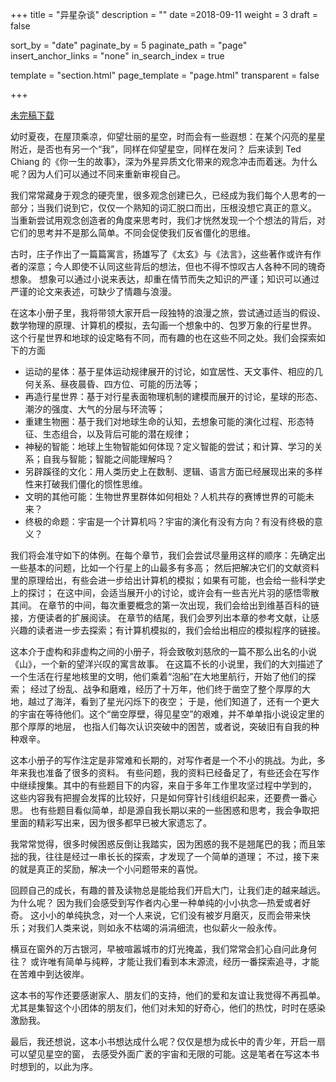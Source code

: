 +++
title = "异星杂谈"
description = ""
date =2018-09-11
weight = 3
draft = false

sort_by = "date"
paginate_by = 5
paginate_path = "page"
insert_anchor_links = "none"
in_search_index = true

template = "section.html"
page_template = "page.html"
transparent = false

+++

[未完稿下载](/downloads/book.pdf)

幼时夏夜，在屋顶乘凉，仰望壮丽的星空，时而会有一些遐想：在某个闪亮的星星附近，是否也有另一个“我”，同样在仰望星空，同样在发问？
后来读到 Ted Chiang 的《你一生的故事》，深为外星异质文化带来的观念冲击而着迷。为什么呢？因为人们可以通过不同来重新审视自己。

我们常常藏身于观念的硬壳里，很多观念创建已久，已经成为我们每个人思考的一部分；当我们说到它，仅仅一个熟知的词汇脱口而出，压根没想它真正的意义。
当重新尝试用观念创造者的角度来思考时，我们才恍然发现一个个想法的背后，对它们的思考并不是那么简单。不同会促使我们反省僵化的思维。

古时，庄子作出了一篇篇寓言，扬雄写了《太玄》与《法言》，这些著作或许有作者的深意；今人即使不认同这些背后的想法，但也不得不惊叹古人各种不同的瑰奇想象。
想象可以通过小说来表达，却重在情节而失之知识的严谨；知识可以通过严谨的论文来表述，可缺少了情趣与浪漫。

在这本小册子里，我将带领大家开启一段独特的浪漫之旅，尝试通过适当的假设、数学物理的原理、计算机的模拟，去勾画一个想象中的、包罗万象的行星世界。
这个行星世界和地球的设定略有不同，而有趣的也在这些不同之处。我们会探索如下的方面

* 运动的星体：基于星体运动规律展开的讨论，如宜居性、天文事件、相应的几何关系、昼夜晨昏、四方位、可能的历法等；
* 再造行星世界：基于对行星表面物理机制的建模而展开的讨论，星球的形态、潮汐的强度、大气的分层与环流等；
* 重建生物圈：基于我们对地球生命的认知，去想象可能的演化过程、形态特征、生态组合，以及背后可能的潜在规律；
* 神秘的智能：地球上生物智能如何体现？定义智能的尝试；和计算、学习的关系；自我与智能；智能之间能理解吗？
* 另辟蹊径的文化：用人类历史上在数制、逻辑、语言方面已经展现出来的多样性来打破我们僵化的惯性思维。
* 文明的其他可能：生物世界里群体如何相处？人机共存的赛博世界的可能未来？
* 终极的命题：宇宙是一个计算机吗？宇宙的演化有没有方向？有没有终极的意义？

我们将会准守如下的体例。在每个章节，我们会尝试尽量用这样的顺序：先确定出一些基本的问题，比如一个行星上的山最多有多高；
然后把解决它们的文献资料里的原理给出，有些会进一步给出计算机的模拟；如果有可能，也会给一些科学史上的探讨；
在这中间，会适当展开小的讨论，或许会有一些吉光片羽的感悟零散其间。
在章节的中间，每次重要概念的第一次出现，我们会给出到维基百科的链接，方便读者的扩展阅读。
在章节的结尾，我们会罗列出本章的参考文献，让感兴趣的读者进一步去探索；有计算机模拟的，我们会给出相应的模拟程序的链接。

这本介于虚构和非虚构之间的小册子，将会致敬刘慈欣的一篇不那么出名的小说《山》，一个新的望洋兴叹的寓言故事。
在这篇不长的小说里，我们的大刘描述了一个生活在行星地核里的文明，他们乘着“泡船”在大地里航行，开始了他们的探索；
经过了纷乱、战争和磨难，经历了十万年，他们终于凿空了整个厚厚的大地，越过了海洋，看到了星光闪烁下的夜空；
于是，他们知道了，还有一个更大的宇宙在等待他们。这个“凿空厚壁，得见星空”的艰难，并不单单指小说设定里的那个厚厚的地层，
也指人们每次认识突破中的困苦，或者说，突破旧有自我的种种艰辛。

这本小册子的写作注定是非常难和长期的，对写作者是一个不小的挑战。为此，多年来我也准备了很多的资料。
有些问题，我的资料已经备足了，有些还会在写作中继续搜集。其中的有些题目下的内容，来自于多年工作里攻坚过程中学到的，
这些内容我有把握会发挥的比较好，只是如何穿针引线组织起来，还要费一番心思。
也有些题目看似简单，却是源自我长期以来的一些困惑和思考，我会争取把里面的精彩写出来，因为很多都早已被大家遗忘了。

我常常觉得，很多时候困惑反倒让我踏实，因为困惑的我不是翘尾巴的我；而且笨拙的我，往往是经过一串长长的探索，才发现了一个简单的道理；
不过，接下来的就是真正的奖励，解决一个小问题带来的喜悦。

回顾自己的成长，有趣的普及读物总是能给我们开启大门，让我们走的越来越远。为什么呢？
因为我们会感受到写作者内心里一种单纯的小小执念—热爱或者好奇。
这小小的单纯执念，对一个人来说，它们没有被岁月磨灭，反而会带来快乐；对我们人类来说，则如永不枯竭的涓涓细流，也似薪火一般永传。

横亘在窗外的万古银河，早被喧嚣城市的灯光掩盖，我们常常会扪心自问此身何往？
或许唯有简单与纯粹，才能让我们看到本末源流，经历一番探索追寻，才能在苦难中到达彼岸。

这本书的写作还要感谢家人、朋友们的支持，他们的爱和友谊让我觉得不再孤单。
尤其是集智这个小团体的朋友们，他们对未知的好奇心，他们的热忱，时时在感染激励我。

最后，我还想说，这本小书想达成什么呢？仅仅是想为成长中的青少年，开启一扇可以望见星空的窗，
去感受外面广袤的宇宙和无限的可能。这是笔者在写这本书时想到的，以此为序。

